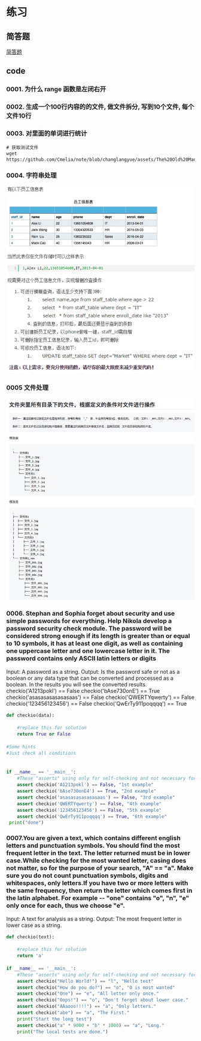 # 练习

## 简答题

[简答题](./简答题.md)

## code

### 0001. 为什么 range 函数是左闭右开

### 0002. 生成一个100行内容的的文件, 做文件拆分, 写到10个文件, 每个文件10行

### 0003. 对里面的单词进行统计

```shell
# 获取测试文件
wget https://github.com/Cmelia/note/blob/changlangyue/assets/The%20Old%20Man%20and%20the%20Sea.txt
```

### 0004. 字符串处理

![alt](/assets/hanshu.jpg)

### 0005 文件处理

![alt](/assets/wenjian.jpeg)

### 0006. Stephan and Sophia forget about security and use simple passwords for everything. Help Nikola develop a password security check module. The password will be considered strong enough if its length is greater than or equal to 10 symbols, it has at least one digit, as well as containing one uppercase letter and one lowercase letter in it. The password contains only ASCII latin letters or digits

Input: A password as a string.
Output: Is the password safe or not as a boolean or any data type that can be converted and processed as a boolean. In the results you will see the converted results.
checkio('A1213pokl') == False
checkio('bAse730onE') == True
checkio('asasasasasasasaas') == False
checkio('QWERTYqwerty') == False
checkio('123456123456') == False
checkio('QwErTy911poqqqq') == True

```python
def checkio(data):

    #replace this for solution
    return True or False

#Some hints
#Just check all conditions


if __name__ == '__main__':
    #These "asserts" using only for self-checking and not necessary for auto-testing
    assert checkio('A1213pokl') == False, "1st example"
    assert checkio('bAse730onE4') == True, "2nd example"
    assert checkio('asasasasasasasaas') == False, "3rd example"
    assert checkio('QWERTYqwerty') == False, "4th example"
    assert checkio('123456123456') == False, "5th example"
    assert checkio('QwErTy911poqqqq') == True, "6th example"
 print("done")
```

### 0007.You are given a text, which contains different english letters and punctuation symbols. You should find the most frequent letter in the text. The letter returned must be in lower case.While checking for the most wanted letter, casing does not matter, so for the purpose of your search, "A" == "a". Make sure you do not count punctuation symbols, digits and whitespaces, only letters.If you have two or more letters with the same frequency, then return the letter which comes first in the latin alphabet. For example -- "one" contains "o", "n", "e" only once for each, thus we choose "e".

Input: A text for analysis as a string.
Output: The most frequent letter in lower case as a string.

```python
def checkio(text):
    
    #replace this for solution
    return 'a'

if __name__ == '__main__':
    #These "asserts" using only for self-checking and not necessary for auto-testing
    assert checkio("Hello World!") == "l", "Hello test"
    assert checkio("How do you do?") == "o", "O is most wanted"
    assert checkio("One") == "e", "All letter only once."
    assert checkio("Oops!") == "o", "Don't forget about lower case."
    assert checkio("AAaooo!!!!") == "a", "Only letters."
    assert checkio("abe") == "a", "The First."
    print("Start the long test")
    assert checkio("a" * 9000 + "b" * 1000) == "a", "Long."
    print("The local tests are done.")
```